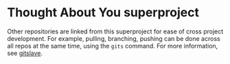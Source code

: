 # Thought About You superproject

Other repositories are linked from this superproject for ease of cross project development. For example, pulling, branching, pushing can be done across all repos at the same time, using the ```gits``` command. For more information, see [gitslave](http://gitslave.sourceforge.net/).
